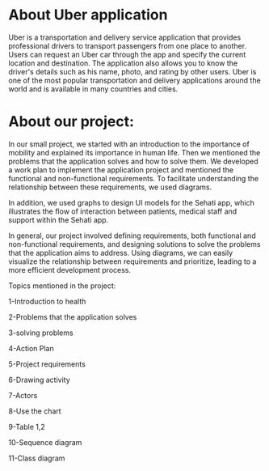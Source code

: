 
# About Uber application

Uber is a transportation and delivery service application that provides professional drivers to transport passengers from one place to another. Users can request an Uber car through the app and specify the current location and destination. The application also allows you to know the driver's details such as his name, photo, and rating by other users. Uber is one of the most popular transportation and delivery applications around the world and is available in many countries and cities.

# About our project:

In our small project, we started with an introduction to the importance of mobility and explained its importance in human life. Then we mentioned the problems that the application solves and how to solve them. We developed a work plan to implement the application project and mentioned the functional and non-functional requirements. To facilitate understanding the relationship between these requirements, we used diagrams.

In addition, we used graphs to design UI models for the Sehati app, which illustrates the flow of interaction between patients, medical staff and support within the Sehati app.

In general, our project involved defining requirements, both functional and non-functional requirements, and designing solutions to solve the problems that the application aims to address. Using diagrams, we can easily visualize the relationship between requirements and prioritize, leading to a more efficient development process.

Topics mentioned in the project:

1-Introduction to health

2-Problems that the application solves

3-solving problems

4-Action Plan

5-Project requirements

6-Drawing activity

7-Actors

8-Use the chart

9-Table 1,2

10-Sequence diagram

11-Class diagram
